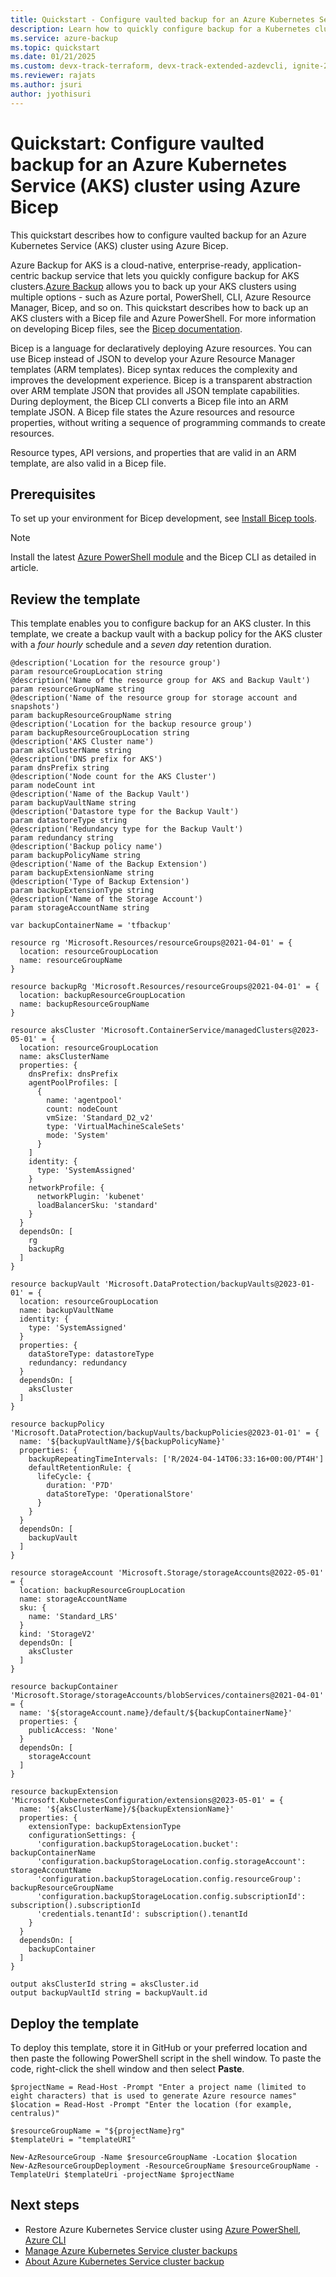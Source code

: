 ```yaml
---
title: Quickstart - Configure vaulted backup for an Azure Kubernetes Service (AKS) cluster using Azure Backup via Azure Bicep
description: Learn how to quickly configure backup for a Kubernetes cluster using Azure Bicep.
ms.service: azure-backup
ms.topic: quickstart
ms.date: 01/21/2025
ms.custom: devx-track-terraform, devx-track-extended-azdevcli, ignite-2024
ms.reviewer: rajats
ms.author: jsuri
author: jyothisuri
---
```


# Quickstart: Configure vaulted backup for an Azure Kubernetes Service (AKS) cluster using Azure Bicep

This quickstart describes how to configure vaulted backup for an Azure Kubernetes Service (AKS) cluster using Azure Bicep.


Azure Backup for AKS is a cloud-native, enterprise-ready, application-centric backup service that lets you quickly configure backup for AKS clusters.[Azure Backup](backup-azure-mysql-flexible-server-about.md) allows you to back up your AKS clusters using multiple options - such as Azure portal, PowerShell, CLI, Azure Resource Manager, Bicep, and so on. This quickstart describes how to back up an AKS clusters with a Bicep file and Azure PowerShell. For more information on developing Bicep files, see the [Bicep documentation](../azure-resource-manager/bicep/deploy-cli.md).

Bicep is a language for declaratively deploying Azure resources. You can use Bicep instead of JSON to develop your Azure Resource Manager templates (ARM templates). Bicep syntax reduces the complexity and improves the development experience. Bicep is a transparent abstraction over ARM template JSON that provides all JSON template capabilities. During deployment, the Bicep CLI converts a Bicep file into an ARM template JSON. A Bicep file states the Azure resources and resource properties, without writing a sequence of programming commands to create resources.

Resource types, API versions, and properties that are valid in an ARM template, are also valid in a Bicep file.

## Prerequisites

To set up your environment for Bicep development, see [Install Bicep tools](../azure-resource-manager/bicep/install.md).

>[!Note]
>Install the latest [Azure PowerShell module](/powershell/azure/new-azureps-module-az) and the Bicep CLI as detailed in article.

## Review the template

This template enables you to configure backup for an AKS cluster. In this template, we create a backup vault with a backup policy for the AKS cluster with a *four hourly* schedule and a *seven day* retention duration.

```bicep
@description('Location for the resource group')
param resourceGroupLocation string
@description('Name of the resource group for AKS and Backup Vault')
param resourceGroupName string
@description('Name of the resource group for storage account and snapshots')
param backupResourceGroupName string
@description('Location for the backup resource group')
param backupResourceGroupLocation string
@description('AKS Cluster name')
param aksClusterName string
@description('DNS prefix for AKS')
param dnsPrefix string
@description('Node count for the AKS Cluster')
param nodeCount int
@description('Name of the Backup Vault')
param backupVaultName string
@description('Datastore type for the Backup Vault')
param datastoreType string
@description('Redundancy type for the Backup Vault')
param redundancy string
@description('Backup policy name')
param backupPolicyName string
@description('Name of the Backup Extension')
param backupExtensionName string
@description('Type of Backup Extension')
param backupExtensionType string
@description('Name of the Storage Account')
param storageAccountName string

var backupContainerName = 'tfbackup'

resource rg 'Microsoft.Resources/resourceGroups@2021-04-01' = {
  location: resourceGroupLocation
  name: resourceGroupName
}

resource backupRg 'Microsoft.Resources/resourceGroups@2021-04-01' = {
  location: backupResourceGroupLocation
  name: backupResourceGroupName
}

resource aksCluster 'Microsoft.ContainerService/managedClusters@2023-05-01' = {
  location: resourceGroupLocation
  name: aksClusterName
  properties: {
    dnsPrefix: dnsPrefix
    agentPoolProfiles: [
      {
        name: 'agentpool'
        count: nodeCount
        vmSize: 'Standard_D2_v2'
        type: 'VirtualMachineScaleSets'
        mode: 'System'
      }
    ]
    identity: {
      type: 'SystemAssigned'
    }
    networkProfile: {
      networkPlugin: 'kubenet'
      loadBalancerSku: 'standard'
    }
  }
  dependsOn: [
    rg
    backupRg
  ]
}

resource backupVault 'Microsoft.DataProtection/backupVaults@2023-01-01' = {
  location: resourceGroupLocation
  name: backupVaultName
  identity: {
    type: 'SystemAssigned'
  }
  properties: {
    dataStoreType: datastoreType
    redundancy: redundancy
  }
  dependsOn: [
    aksCluster
  ]
}

resource backupPolicy 'Microsoft.DataProtection/backupVaults/backupPolicies@2023-01-01' = {
  name: '${backupVaultName}/${backupPolicyName}'
  properties: {
    backupRepeatingTimeIntervals: ['R/2024-04-14T06:33:16+00:00/PT4H']
    defaultRetentionRule: {
      lifeCycle: {
        duration: 'P7D'
        dataStoreType: 'OperationalStore'
      }
    }
  }
  dependsOn: [
    backupVault
  ]
}

resource storageAccount 'Microsoft.Storage/storageAccounts@2022-05-01' = {
  location: backupResourceGroupLocation
  name: storageAccountName
  sku: {
    name: 'Standard_LRS'
  }
  kind: 'StorageV2'
  dependsOn: [
    aksCluster
  ]
}

resource backupContainer 'Microsoft.Storage/storageAccounts/blobServices/containers@2021-04-01' = {
  name: '${storageAccount.name}/default/${backupContainerName}'
  properties: {
    publicAccess: 'None'
  }
  dependsOn: [
    storageAccount
  ]
}

resource backupExtension 'Microsoft.KubernetesConfiguration/extensions@2023-05-01' = {
  name: '${aksClusterName}/${backupExtensionName}'
  properties: {
    extensionType: backupExtensionType
    configurationSettings: {
      'configuration.backupStorageLocation.bucket': backupContainerName
      'configuration.backupStorageLocation.config.storageAccount': storageAccountName
      'configuration.backupStorageLocation.config.resourceGroup': backupResourceGroupName
      'configuration.backupStorageLocation.config.subscriptionId': subscription().subscriptionId
      'credentials.tenantId': subscription().tenantId
    }
  }
  dependsOn: [
    backupContainer
  ]
}

output aksClusterId string = aksCluster.id
output backupVaultId string = backupVault.id

```


## Deploy the template

To deploy this template, store it in GitHub or your preferred location and then paste the following PowerShell script in the shell window. To paste the code, right-click the shell window and then select **Paste**.


```azurepowershell
$projectName = Read-Host -Prompt "Enter a project name (limited to eight characters) that is used to generate Azure resource names"
$location = Read-Host -Prompt "Enter the location (for example, centralus)"

$resourceGroupName = "${projectName}rg"
$templateUri = "templateURI"

New-AzResourceGroup -Name $resourceGroupName -Location $location
New-AzResourceGroupDeployment -ResourceGroupName $resourceGroupName -TemplateUri $templateUri -projectName $projectName 

```

## Next steps

- Restore Azure Kubernetes Service cluster using [Azure PowerShell](azure-kubernetes-service-cluster-restore-using-powershell.md), [Azure CLI](azure-kubernetes-service-cluster-restore-using-cli.md)
- [Manage Azure Kubernetes Service cluster backups](azure-kubernetes-service-cluster-manage-backups.md)
- [About Azure Kubernetes Service cluster backup](azure-kubernetes-service-cluster-backup-concept.md)
